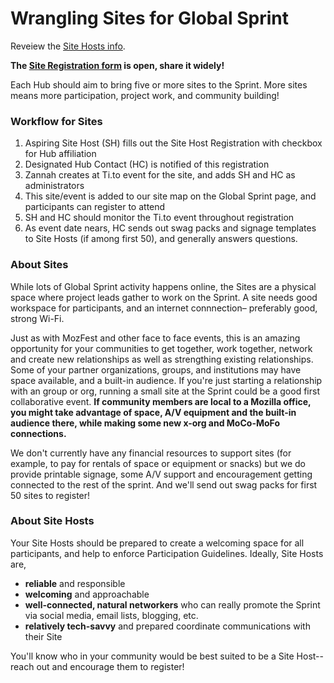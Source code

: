 # Wrangling Sites for Global Sprint

Reveiew the [Site Hosts info](https://mozilla.github.io/global-sprint/projects/). 

**The [Site Registration form](https://goo.gl/forms/Rtxl4tYN8jlhgKrs2) is open, share it widely!**

Each Hub should aim to bring five or more sites to the Sprint. More sites means more participation, project work, and community building!

### Workflow for Sites

1. Aspiring Site Host (SH) fills out the Site Host Registration with checkbox for Hub affiliation
2. Designated Hub Contact (HC) is notified of this registration
3. Zannah creates at Ti.to event for the site, and adds SH and HC as administrators 
4. This site/event is  added to our site map on the Global Sprint page, and participants can register to attend 
5. SH and HC should monitor the Ti.to event throughout registration
6. As event date nears, HC sends out swag packs and signage templates to Site Hosts (if among first 50), and generally answers questions.

### About Sites
While lots of Global Sprint activity happens online, the Sites are  a physical space where project leads gather to work on the Sprint. A site needs good workspace for participants, and an internet connnection– preferably good, strong Wi-Fi.

Just as with MozFest and other face to face events, this is an amazing opportunity for your communities to get together, work together, network and create new relationships as well as strengthing existing relationships. Some of your partner organizations, groups, and institutions may have space available, and a built-in audience. If you're just starting a relationship with an group or org, running a small site at the Sprint could be a good first collaborative event. **If community members are local to a Mozilla office, you might take advantage of space, A/V equipment and the built-in audience there, while making some new x-org and MoCo-MoFo connections.**

We don't currently have any financial resources to support sites (for example, to pay for rentals of space or equipment or snacks) but we do provide printable signage, some A/V support and encouragement getting connected to the rest of the sprint. And we'll send out swag packs for first 50 sites to register!

### About Site Hosts
Your Site Hosts should be prepared to create a welcoming space for all participants, and help to enforce Participation Guidelines. Ideally, Site Hosts are,

* **reliable** and responsible
* **welcoming** and approachable
* **well-connected, natural networkers** who can really promote the Sprint via social media, email lists, blogging, etc. 
* **relatively tech-savvy** and prepared coordinate communications with their Site

You'll know who in your community would be best suited to be a Site Host-- reach out and encourage them to register!

